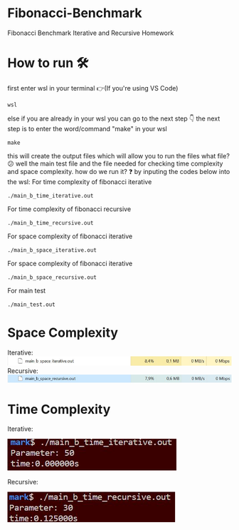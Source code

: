 # Fibonacci-Benchmark
Fibonacci Benchmark Iterative and Recursive Homework
# How to run 🛠️
first enter wsl in your terminal 👉(If you're using VS Code)
```
wsl
```
else if you are already in your wsl you can go to the next step
👇
the next step is to enter the word/command "make" in your wsl
```
make
```
this will create the output files which will allow you to run the files
what file? 😕
well the main test file and the file needed for checking time complexity and space complexity.
how do we run it? ❓
by inputing the codes below into the wsl:
For time complexity of fibonacci iterative
```
./main_b_time_iterative.out
```
For time complexity of fibonacci recursive
```
./main_b_time_recursive.out
```
For space complexity of fibonacci iterative
```
./main_b_space_iterative.out
```
For space complexity of fibonacci iterative
```
./main_b_space_recursive.out
```
For main test
```
./main_test.out
```
# Space Complexity

Iterative:
<img src=https://github.com/KELASU/Fibonacci-Benchmark/blob/main/fib_img/Iterative_space_complexity.jpg>
Recursive:
<img src=https://github.com/KELASU/Fibonacci-Benchmark/blob/main/fib_img/Recursive_Space_Complexity.jpg>

# Time Complexity
Iterative:

<img src=https://github.com/KELASU/Fibonacci-Benchmark/blob/main/fib_img/Time_iterative.jpg>

Recursive:

<img src=https://github.com/KELASU/Fibonacci-Benchmark/blob/main/fib_img/time_recursive.jpg>
